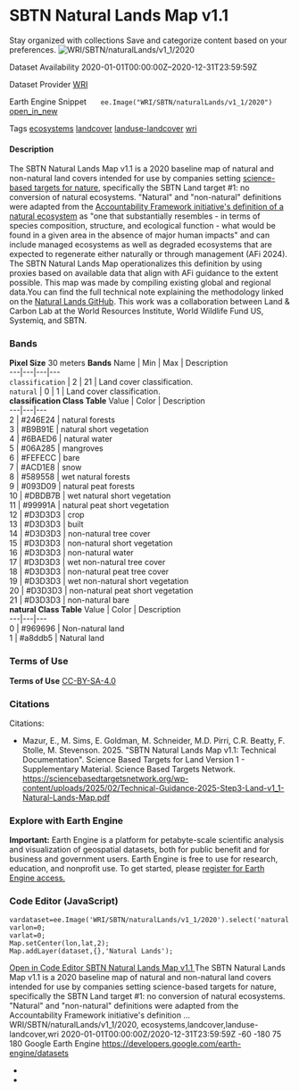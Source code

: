  
#  SBTN Natural Lands Map v1.1 
Stay organized with collections  Save and categorize content based on your preferences. 
![WRI/SBTN/naturalLands/v1_1/2020](https://developers.google.com/earth-engine/datasets/images/WRI/WRI_SBTN_naturalLands_v1_1_2020_sample.png) 

Dataset Availability
    2020-01-01T00:00:00Z–2020-12-31T23:59:59Z 

Dataset Provider
     [ WRI ](https://github.com/wri/natural-lands-map/tree/main) 

Earth Engine Snippet
     `    ee.Image("WRI/SBTN/naturalLands/v1_1/2020")   ` [ open_in_new ](https://code.earthengine.google.com/?scriptPath=Examples:Datasets/WRI/WRI_SBTN_naturalLands_v1_1_2020) 

Tags
     [ecosystems](https://developers.google.com/earth-engine/datasets/tags/ecosystems) [landcover](https://developers.google.com/earth-engine/datasets/tags/landcover) [landuse-landcover](https://developers.google.com/earth-engine/datasets/tags/landuse-landcover) [wri](https://developers.google.com/earth-engine/datasets/tags/wri)
#### Description
The SBTN Natural Lands Map v1.1 is a 2020 baseline map of natural and non-natural land covers intended for use by companies setting [science-based targets for nature](https://sciencebasedtargetsnetwork.org/companies/take-action/), specifically the SBTN Land target #1: no conversion of natural ecosystems.
"Natural" and "non-natural" definitions were adapted from the [Accountability Framework initiative's definition of a natural ecosystem](https://accountability-framework.org/use-the-accountability-framework/definitions/natural-ecosystem/) as "one that substantially resembles - in terms of species composition, structure, and ecological function - what would be found in a given area in the absence of major human impacts" and can include managed ecosystems as well as degraded ecosystems that are expected to regenerate either naturally or through management (AFi 2024). The SBTN Natural Lands Map operationalizes this definition by using proxies based on available data that align with AFi guidance to the extent possible.
This map was made by compiling existing global and regional data.You can find the full technical note explaining the methodology linked on the [Natural Lands GitHub](https://github.com/wri/natural-lands-map). This work was a collaboration between Land & Carbon Lab at the World Resources Institute, World Wildlife Fund US, Systemiq, and SBTN.
### Bands
**Pixel Size** 30 meters 
**Bands**
Name | Min | Max | Description  
---|---|---|---  
`classification` |  2  |  21  | Land cover classification.  
`natural` |  0  |  1  | Land cover classification.  
**classification Class Table**
Value | Color | Description  
---|---|---  
2 | #246E24 | natural forests  
3 | #B9B91E | natural short vegetation  
4 | #6BAED6 | natural water  
5 | #06A285 | mangroves  
6 | #FEFECC | bare  
7 | #ACD1E8 | snow  
8 | #589558 | wet natural forests  
9 | #093D09 | natural peat forests  
10 | #DBDB7B | wet natural short vegetation  
11 | #99991A | natural peat short vegetation  
12 | #D3D3D3 | crop  
13 | #D3D3D3 | built  
14 | #D3D3D3 | non-natural tree cover  
15 | #D3D3D3 | non-natural short vegetation  
16 | #D3D3D3 | non-natural water  
17 | #D3D3D3 | wet non-natural tree cover  
18 | #D3D3D3 | non-natural peat tree cover  
19 | #D3D3D3 | wet non-natural short vegetation  
20 | #D3D3D3 | non-natural peat short vegetation  
21 | #D3D3D3 | non-natural bare  
**natural Class Table**
Value | Color | Description  
---|---|---  
0 | #969696 | Non-natural land  
1 | #a8ddb5 | Natural land  
### Terms of Use
**Terms of Use**
[CC-BY-SA-4.0](https://spdx.org/licenses/CC-BY-SA-4.0.html)
### Citations
Citations:
  * Mazur, E., M. Sims, E. Goldman, M. Schneider, M.D. Pirri, C.R. Beatty, F. Stolle, M. Stevenson. 2025. "SBTN Natural Lands Map v1.1: Technical Documentation". Science Based Targets for Land Version 1 - Supplementary Material. Science Based Targets Network. <https://sciencebasedtargetsnetwork.org/wp-content/uploads/2025/02/Technical-Guidance-2025-Step3-Land-v1_1-Natural-Lands-Map.pdf>


### Explore with Earth Engine
**Important:** Earth Engine is a platform for petabyte-scale scientific analysis and visualization of geospatial datasets, both for public benefit and for business and government users. Earth Engine is free to use for research, education, and nonprofit use. To get started, please [register for Earth Engine access.](https://console.cloud.google.com/earth-engine)
### Code Editor (JavaScript)
```
vardataset=ee.Image('WRI/SBTN/naturalLands/v1_1/2020').select('natural');
varlon=0;
varlat=0;
Map.setCenter(lon,lat,2);
Map.addLayer(dataset,{},'Natural Lands');
```
[ Open in Code Editor ](https://code.earthengine.google.com/?scriptPath=Examples:Datasets/WRI/WRI_SBTN_naturalLands_v1_1_2020)
[ SBTN Natural Lands Map v1.1 ](https://developers.google.com/earth-engine/datasets/catalog/WRI_SBTN_naturalLands_v1_1_2020)
The SBTN Natural Lands Map v1.1 is a 2020 baseline map of natural and non-natural land covers intended for use by companies setting science-based targets for nature, specifically the SBTN Land target #1: no conversion of natural ecosystems. "Natural" and "non-natural" definitions were adapted from the Accountability Framework initiative's definition …
WRI/SBTN/naturalLands/v1_1/2020, ecosystems,landcover,landuse-landcover,wri 
2020-01-01T00:00:00Z/2020-12-31T23:59:59Z
-60 -180 75 180 
Google Earth Engine
https://developers.google.com/earth-engine/datasets
  * [ ](https://doi.org/https://github.com/wri/natural-lands-map/tree/main)
  * [ ](https://doi.org/https://developers.google.com/earth-engine/datasets/catalog/WRI_SBTN_naturalLands_v1_1_2020)


